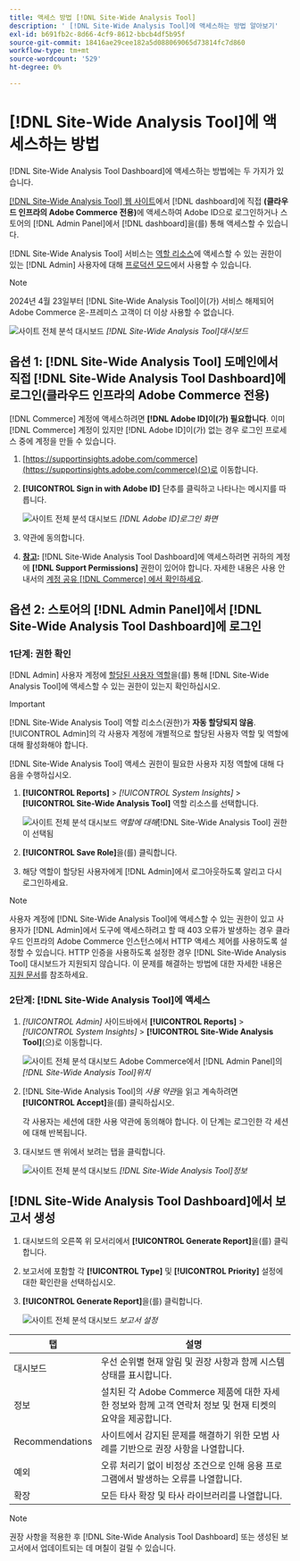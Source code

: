 ```yaml
---
title: 액세스 방법 [!DNL Site-Wide Analysis Tool]
description: ' [!DNL Site-Wide Analysis Tool]에 액세스하는 방법 알아보기'
exl-id: b691fb2c-8d66-4cf9-8612-bbcb4df5b95f
source-git-commit: 18416ae29cee182a5d088069065d73814fc7d860
workflow-type: tm+mt
source-wordcount: '529'
ht-degree: 0%

---
```


# [!DNL Site-Wide Analysis Tool]에 액세스하는 방법

[!DNL Site-Wide Analysis Tool Dashboard]에 액세스하는 방법에는 두 가지가 있습니다.

[[!DNL Site-Wide Analysis Tool] 웹 사이트](https://supportinsights.adobe.com/commerce)에서 [!DNL dashboard]에 직접 **(클라우드 인프라의 Adobe Commerce 전용)**&#x200B;에 액세스하여 Adobe ID으로 로그인하거나 스토어의 [!DNL Admin Panel]에서 [!DNL dashboard]을(를) 통해 액세스할 수 있습니다.

[!DNL Site-Wide Analysis Tool] 서비스는 [역할 리소스](https://docs.magento.com/user-guide/system/permissions-user-roles.html)에 액세스할 수 있는 권한이 있는 [!DNL Admin] 사용자에 대해 [프로덕션 모드](https://docs.magento.com/user-guide/magento/installation-modes.html)에서 사용할 수 있습니다.

>[!NOTE]
>
>2024년 4월 23일부터 [!DNL Site-Wide Analysis Tool]이(가) 서비스 해제되어 Adobe Commerce 온-프레미스 고객이 더 이상 사용할 수 없습니다.


![사이트 전체 분석 대시보드](../../assets/tools/site-wide-analysis-tool-dashboard.png)
*[!DNL Site-Wide Analysis Tool]대시보드*

## 옵션 1: [!DNL Site-Wide Analysis Tool] 도메인에서 직접 [!DNL Site-Wide Analysis Tool Dashboard]에 로그인(클라우드 인프라의 Adobe Commerce 전용)

[!DNL Commerce] 계정에 액세스하려면 **[!DNL Adobe ID]이(가) 필요합니다**.
이미 [!DNL Commerce] 계정이 있지만 [!DNL Adobe ID]이(가) 없는 경우 로그인 프로세스 중에 계정을 만들 수 있습니다.

1. [https://supportinsights.adobe.com/commerce](https://supportinsights.adobe.com/commerce)(으)로 이동합니다.

1. **[!UICONTROL Sign in with Adobe ID]** 단추를 클릭하고 나타나는 메시지를 따릅니다.

   ![사이트 전체 분석 대시보드](../../assets/tools/adobe-id-login.jpg)
   *[!DNL Adobe ID]로그인 화면*

1. 약관에 동의합니다.

1. **<u>참고</u>:** [!DNL Site-Wide Analysis Tool Dashboard]에 액세스하려면 귀하의 계정에 **[!DNL Support Permissions]** 권한이 있어야 합니다.
자세한 내용은 사용 안내서의 [계정 공유 [!DNL Commerce] 에서 확인하세요](https://experienceleague.adobe.com/docs/commerce-admin/start/commerce-account/commerce-account-share.html).

## 옵션 2: 스토어의 [!DNL Admin Panel]에서 [!DNL Site-Wide Analysis Tool Dashboard]에 로그인

### 1단계: 권한 확인

[!DNL Admin] 사용자 계정에 [할당된 사용자 역할](https://docs.magento.com/user-guide/system/permissions-user-roles.html)을(를) 통해 [!DNL Site-Wide Analysis Tool]에 액세스할 수 있는 권한이 있는지 확인하십시오.

>[!IMPORTANT]
>
>[!DNL Site-Wide Analysis Tool] 역할 리소스(권한)가 **자동 할당되지 않음**. [!UICONTROL Admin]의 각 사용자 계정에 개별적으로 할당된 사용자 역할 및 역할에 대해 활성화해야 합니다.

[!DNL Site-Wide Analysis Tool] 액세스 권한이 필요한 사용자 지정 역할에 대해 다음을 수행하십시오.

1. **[!UICONTROL Reports]** > *[!UICONTROL System Insights]* > **[!UICONTROL Site-Wide Analysis Tool]** 역할 리소스를 선택합니다.

   ![사이트 전체 분석 대시보드](../../assets/tools/swat-role-access.png)
   *역할에 대해*[!DNL Site-Wide Analysis Tool] 권한이 선택됨

1. **[!UICONTROL Save Role]**&#x200B;을(를) 클릭합니다.

1. 해당 역할이 할당된 사용자에게 [!DNL Admin]에서 로그아웃하도록 알리고 다시 로그인하세요.

>[!NOTE]
>
>사용자 계정에 [!DNL Site-Wide Analysis Tool]에 액세스할 수 있는 권한이 있고 사용자가 [!DNL Admin]에서 도구에 액세스하려고 할 때 403 오류가 발생하는 경우 클라우드 인프라의 Adobe Commerce 인스턴스에서 HTTP 액세스 제어를 사용하도록 설정할 수 있습니다. HTTP 인증을 사용하도록 설정한 경우 [!DNL Site-Wide Analysis Tool] 대시보드가 지원되지 않습니다. 이 문제를 해결하는 방법에 대한 자세한 내용은 [지원 문서](https://support.magento.com/hc/en-us/articles/360057400172-403-errors-when-accessing-Site-Wide-Analysis-Tool-on-Magento?_ga=2.168901729.117144580.1649172612-1623400270.1640858671)를 참조하세요.

### 2단계: [!DNL Site-Wide Analysis Tool]에 액세스

1. *[!UICONTROL Admin]* 사이드바에서 **[!UICONTROL Reports]** > *[!UICONTROL System Insights]* > **[!UICONTROL Site-Wide Analysis Tool]**(으)로 이동합니다.

   ![사이트 전체 분석 대시보드](../../assets/tools/ac-admin-panel-marked.jpg)
   Adobe Commerce에서 [!DNL Admin Panel]의 *[!DNL Site-Wide Analysis Tool]위치*

1. [!DNL Site-Wide Analysis Tool]의 *사용 약관*&#x200B;을 읽고 계속하려면 **[!UICONTROL Accept]**&#x200B;을(를) 클릭하십시오.

   각 사용자는 세션에 대한 사용 약관에 동의해야 합니다. 이 단계는 로그인한 각 세션에 대해 반복됩니다.


1. 대시보드 맨 위에서 보려는 탭을 클릭합니다.

   ![사이트 전체 분석 대시보드](../../assets/tools/swat-information-tab.png)
   *[!DNL Site-Wide Analysis Tool]정보*

## [!DNL Site-Wide Analysis Tool Dashboard]에서 보고서 생성

1. 대시보드의 오른쪽 위 모서리에서 **[!UICONTROL Generate Report]**&#x200B;을(를) 클릭합니다.

1. 보고서에 포함할 각 **[!UICONTROL Type]** 및 **[!UICONTROL Priority]** 설정에 대한 확인란을 선택하십시오.

1. **[!UICONTROL Generate Report]**&#x200B;을(를) 클릭합니다.

   ![사이트 전체 분석 대시보드](../../assets/tools/swat-report-settings.png)
   *보고서 설정*

| 탭 | 설명 |
| --- | --- |
| 대시보드 | 우선 순위별 현재 알림 및 권장 사항과 함께 시스템 상태를 표시합니다. |
| 정보 | 설치된 각 Adobe Commerce 제품에 대한 자세한 정보와 함께 고객 연락처 정보 및 현재 티켓의 요약을 제공합니다. |
| Recommendations | 사이트에서 감지된 문제를 해결하기 위한 모범 사례를 기반으로 권장 사항을 나열합니다. |
| 예외 | 오류 처리기 없이 비정상 조건으로 인해 응용 프로그램에서 발생하는 오류를 나열합니다. |
| 확장 | 모든 타사 확장 및 타사 라이브러리를 나열합니다. |

>[!NOTE]
>
>권장 사항을 적용한 후 [!DNL Site-Wide Analysis Tool Dashboard] 또는 생성된 보고서에서 업데이트되는 데 며칠이 걸릴 수 있습니다.
